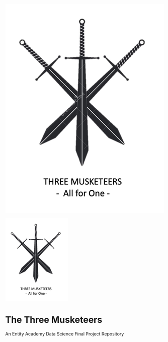 ![All for One, One for All](https://github.com/gaiasfyre/TheThreeMusketeers/blob/main/Images%20%26%20Visualizations/ThreeSwords.png?raw=true)

<img src="https://github.com/gaiasfyre/TheThreeMusketeers/blob/main/Images%20%26%20Visualizations/ThreeSwords.png" width="200" />

# The Three Musketeers
An Entity Academy Data Science Final Project Repository


